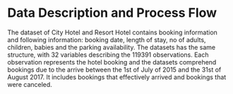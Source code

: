 # Data Description and Process Flow
The dataset of City Hotel and Resort Hotel contains booking information and following information: booking date, length of stay, no of adults, children, babies and the parking availability. The datasets has the same structure, with 32 variables describing the 119391 observations. Each observation represents the hotel booking and the datasets comprehend bookings due to the arrive between the 1st of July of 2015 and the 31st of August 2017. It includes bookings that effectively arrived and bookings that were canceled. 

